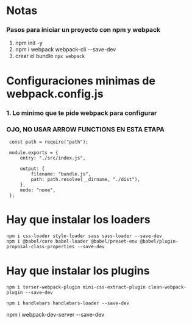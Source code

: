 # Notas

### Pasos para iniciar un proyecto con npm y webpack

1. npm init -y
2. npm i webpack webpack-cli --save-dev
3. crear el bundle `npx webpack`

# Configuraciones minimas de webpack.config.js

### 1. Lo minimo que te pide webpack para configurar

### OJO, NO USAR ARROW FUNCTIONS EN ESTA ETAPA

```
 const path = require("path");

 module.exports = {
     entry: "./src/index.js",

     output: {
         filename: "bundle.js",
         path: path.resolve(__dirname, "./dist"),
     },
     mode: "none",
 };
```

# Hay que instalar los loaders

```
npm i css-loader style-loader sass sass-loader --save-dev
npm i @babel/core babel-loader @babel/preset-env @babel/plugin-proposal-class-properties --save-dev
```

# Hay que instalar los plugins

```
npm i terser-webpack-plugin mini-css-extract-plugin clean-webpack-plugin --save-dev

npm i handlebars handlebars-loader --save-dev
```

 npm i webpack-dev-server --save-dev
